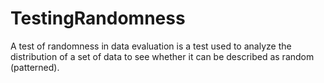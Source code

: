 # TestingRandomness
A test of randomness in data evaluation is a test used to analyze the distribution of a set of data to see whether it can be described as random (patterned).
